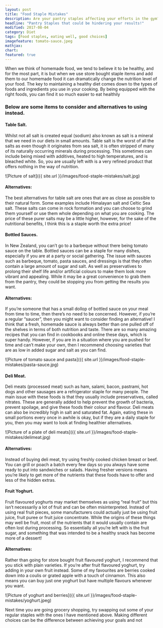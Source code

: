 ```yaml
---
layout: post
title: "Food Staple Mistakes"
description: Are your pantry staples affecting your efforts in the gym?
headline: "Pantry Staples that could be hindering your results!"
modified: 2017-08-04
category: Diet
tags: [Food staples, eating well, good choices]
imagefeature: tomato-sauce.jpeg
mathjax: 
chart:
featured: true
---
```





When we think of homemade food, we tend to believe it to be healthy, and for the most part, it is but when we use store bought staple items and add them to our homemade food it can dramatically change the nutrition level of your food. The key to maintaining a healthy diet comes down to the types of foods and ingredients you use in your cooking. By being equipped with the right foods, you can find it so much easier to eat healthily

### Below are some items to consider and alternatives to using instead.



#### Table Salt.

Whilst not all salt is created equal (sodium) also known as salt is a mineral that we need in our diets in small amounts. Table salt is the worst of all the salts as even though it originates from sea salt, it is often stripped of many of its naturally occurring minerals during processing. This sometimes can include being mixed with additives, heated to high temperatures, and is bleached white. So, you are usually left with is a very refined product that offers nothing in the way of nutrition.

![Picture of salt]({{ site.url }}/images/food-staple-mistakes/salt.jpg)

#### Alternatives:

The best alternatives for table salt are ones that are as close as possible to their natural form. Some examples include Himalayan salt and Celtic Sea salt. These salts can come in rock formation and you can choose to grind them yourself or use them whole depending on what you are cooking. The price of these purer salts may be a little higher, however, for the sake of the nutritional benefits, I think this is a staple worth the extra price!



#### Bottled Sauces.

In New Zealand, you can’t go to a barbeque without there being tomato sauce on the table. Bottled sauces can be a staple for many dishes, especially if you are at a party or social gathering. The issue with sauces such as barbeque, tomato, pasta sauces, and dressings is that they often contain a large amount of sugar and salt. As well as preservatives to prolong their shelf life and/or artificial colours to make them look more vibrant and appealing. While it may be a great convenience to grab them from the pantry, they could be stopping you from getting the results you want.

#### Alternatives:

If you’re someone that has a small dollop of bottled sauce on your meal from time to time, then there’s no need to be concerned. However, if you’re a regular “saucer”, then you might want to consider finding an alternative! I think that a fresh, homemade sauce is always better than one pulled off of the shelves in terms of both nutrition and taste. There are so many amazing recipes that you can find in cookbooks and online these days, which is super handy. However, if you are in a situation where you are pushed for time and can’t make your own, then I recommend choosing varieties that are as low in added sugar and salt as you can find.

![Picture of tomato sauce and pasta]({{ site.url }}/images/food-staple-mistakes/pasta-sauce.jpg)

#### Deli Meat.

Deli meats (processed meat) such as ham, salami, bacon, pastrami, hot dogs and other sausages are a refrigerator staple for many people. The main issue with these foods is that they usually include preservatives, called nitrates. These are generally added to help prevent the growth of bacteria, prevent spoilage, and give these foods their colour and flavour. Deli meats can also be incredibly high in salt and saturated fat. Again, eating these in small portions every once in awhile is okay, but if they are a daily staple for you, then you may want to look at finding healthier alternatives.

![Picture of a plate of deli meats]({{ site.url }}/images/food-staple-mistakes/delimeat.jpg)

#### Alternatives:

Instead of buying deli meat, try using freshly cooked chicken breast or beef. You can grill or poach a batch every few days so you always have some ready to put into sandwiches or salads. Having fresher versions means you’re likely to get more of the nutrients that these foods have to offer and less of the hidden extras.



#### Fruit Yoghurt.

Fruit flavoured yoghurts may market themselves as using “real fruit” but this isn’t necessarily a lot of fruit and can be often misinterpreted. Instead of using real fruit pieces, some manufacturers could actually just be using fruit juice, fruit puree or fruit juice concentrate. While the origins of these things may well be fruit, most of the nutrients that it would usually contain are often lost during processing. So essentially all you’re left with is the fruit sugar, and something that was intended to be a healthy snack has become more of a dessert!

#### Alternatives:

Rather than going for store bought fruit flavoured yoghurt, I recommend that you stick with plain varieties. If you’re after fruit flavoured yoghurt, try adding in your own fruit instead. Some of my favourites are berries cooked down into a coulis or grated apple with a touch of cinnamon. This also means you can buy just one yoghurt but have multiple flavours whenever you want.

![Picture of yoghurt and berries]({{ site.url }}/images/food-staple-mistakes/yoghurt.jpeg)

Next time you are going grocery shopping, try swapping out some of your regular staples with the ones I have mentioned above. Making different choices can be the difference between achieving your goals and not

